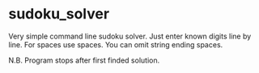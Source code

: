 # sudoku_solver
Very simple command line sudoku solver.
Just enter known digits line by line. For spaces use spaces. You can omit string ending spaces.

N.B. Program stops after first finded solution.
